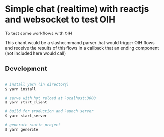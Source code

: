 # Simple chat (realtime) with reactjs and websocket to test OIH

To test some workflows with OIH

This chant would be a slashcommand parser that would trigger OIH flows and receive the results of this flows in a callback that an ending component (not included here would call)

## Development

```bash

# install yarn (in directory)
$ yarn install

# serve with hot reload at localhost:3000
$ yarn start_client

# build for production and launch server
$ yarn start_server

# generate static project
$ yarn generate
```

